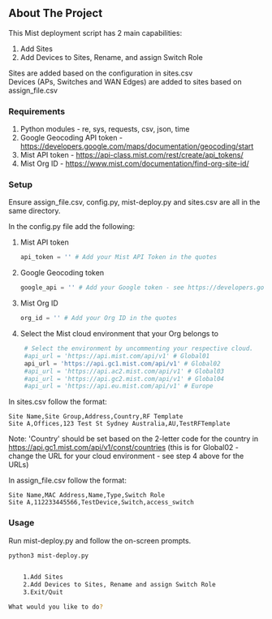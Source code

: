 
## About The Project

This Mist deployment script has 2 main capabilities:

1. Add Sites
2. Add Devices to Sites, Rename, and assign Switch Role

Sites are added based on the configuration in sites.csv
<br>
Devices (APs, Switches and WAN Edges) are added to sites based on assign_file.csv


### Requirements

1. Python modules - re, sys, requests, csv, json, time
2. Google Geocoding API token - https://developers.google.com/maps/documentation/geocoding/start
3. Mist API token - https://api-class.mist.com/rest/create/api_tokens/
4. Mist Org ID - https://www.mist.com/documentation/find-org-site-id/

### Setup

Ensure assign_file.csv, config.py, mist-deploy.py and sites.csv are all in the same directory.

In the config.py file add the following:

1. Mist API token
   ```py
   api_token = '' # Add your Mist API Token in the quotes
   ```
2. Google Geocoding token
   ```py
   google_api = '' # Add your Google token - see https://developers.google.com/maps/documentation/geocoding/start
   ```
3. Mist Org ID
   ```py
   org_id = '' # Add your Org ID in the quotes
   ```
4. Select the Mist cloud environment that your Org belongs to
   ```py
    # Select the environment by uncommenting your respective cloud.
    #api_url = 'https://api.mist.com/api/v1' # Global01
    api_url = 'https://api.gc1.mist.com/api/v1' # Global02
    #api_url = 'https://api.ac2.mist.com/api/v1' # Global03
    #api_url = 'https://api.gc2.mist.com/api/v1' # Global04
    #api_url = 'https://api.eu.mist.com/api/v1' # Europe
   ```

In sites.csv follow the format:
```csv
Site Name,Site Group,Address,Country,RF Template
Site A,Offices,123 Test St Sydney Australia,AU,TestRFTemplate
```
Note: 'Country' should be set based on the 2-letter code for the country in https://api.gc1.mist.com/api/v1/const/countries (this is for Global02 - change the URL for your cloud environment - see step 4 above for the URLs)

In assign_file.csv follow the format:
```csv
Site Name,MAC Address,Name,Type,Switch Role
Site A,112233445566,TestDevice,Switch,access_switch
```

### Usage

Run mist-deploy.py and follow the on-screen prompts.

```sh
python3 mist-deploy.py


    1.Add Sites
    2.Add Devices to Sites, Rename and assign Switch Role
    3.Exit/Quit

What would you like to do?
```